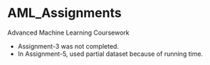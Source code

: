 # AML_Assignments
Advanced Machine Learning Coursework
- Assignment-3 was not completed.
- In Assignment-5, used partial dataset because of running time.